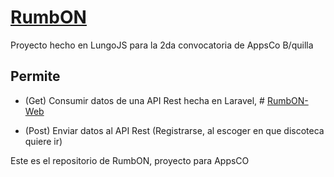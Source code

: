 # [RumbON](http://rumbon.zz.mu)

Proyecto hecho en LungoJS para la 2da convocatoria de AppsCo B/quilla

## Permite

- (Get) Consumir datos de una API Rest hecha en Laravel, # [RumbON-Web](https://github.com/animista01/RumbON-Web)

- (Post) Enviar datos al API Rest (Registrarse, al escoger en que discoteca quiere ir)

Este es el repositorio de RumbON, proyecto para AppsCO
